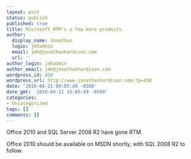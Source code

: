 ```yaml
---
layout: post
status: publish
published: true
title: Microsoft RTM's a few more products.
author:
  display_name: Jonathan
  login: jmhadmin
  email: jmh@jonathanhardison.com
  url: ''
author_login: jmhadmin
author_email: jmh@jonathanhardison.com
wordpress_id: 450
wordpress_url: http://www.jonathanhardison.com/?p=450
date: '2010-04-21 09:05:49 -0500'
date_gmt: '2010-04-21 15:05:49 -0500'
categories:
- Uncategorized
tags: []
comments: []
---
```

<p>Office 2010 and SQL Server 2008 R2 have gone RTM.</p>
<p>Office 2010 should be available on MSDN shortly, with SQL 2008 R2 to follow.</p>
